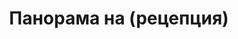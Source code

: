 ---
layout: panorama
parent: '/projects/public/water-earth'
image: 'http://hub.acherno.com/svn/voda-zemq/Site/Panorami/Energo_Pro_Reception_Panorama_01_N.jpg'
title: 'Панорама на (рецепция)'
sitemap: false
---